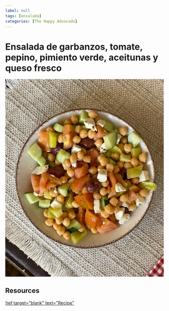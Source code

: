 ```yaml
---
label: null
tags: [ensalada]
categories: [The Happy Advocado]
---
```


# Ensalada de garbanzos, tomate, pepino, pimiento verde, aceitunas y queso fresco
![Ensalada para la semana.](/static/banners/happy_advocado_24_09_23_post-2.jpg)

## Resources
[!ref target="blank" text="Recipe"](https://www.instagram.com/p/CxleoOWIEzC/?img_index=1)

